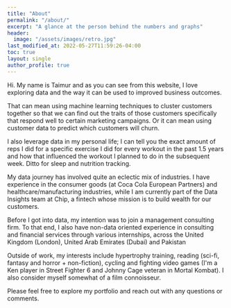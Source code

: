 ```yaml
---
title: "About"
permalink: "/about/"
excerpt: "A glance at the person behind the numbers and graphs"
header:
  image: "/assets/images/retro.jpg"
last_modified_at: 2022-05-27T11:59:26-04:00
toc: true
layout: single
author_profile: true
---
```


Hi. My name is Taimur and as you can see from this website, I love exploring data and the way it can be used to improved business outcomes.

That can mean using machine learning techniques to cluster customers together so that we can find out the traits of those customers specifically that respond well to certain marketing campaigns. Or it can mean using customer data to predict which customers will churn.

I also leverage data in my personal life; I can tell you the exact amount of reps I did for a specific exercise I did for every workout in the past 1.5 years and how that influenced the workout I planned to do in the subsequent week. Ditto for sleep and nutrition tracking.

My data journey has involved quite an eclectic mix of industries. I have experience in the consumer goods (at Coca Cola European Partners) and healthcare/manufacturing industries, while I am currently part of the Data Insights team at Chip, a fintech whose mission is to build wealth for our customers.

Before I got into data, my intention was to join a management consulting firm. To that end, I also have non-data oriented experience in consulting and financial services through various internships, across the United Kingdom (London), United Arab Emirates (Dubai) and Pakistan

Outside of work, my interests include hypertrophy training, reading (sci-fi, fantasy and horror + non-fiction), cycling and fighting video games (I'm a Ken player in Street Fighter 6 and Johnny Cage veteran in Mortal Kombat). I also consider myself somewhat of a film connoisseur.

Please feel free to explore my portfolio and reach out with any questions or comments.
